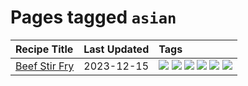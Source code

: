 # Pages tagged `asian`

|Recipe Title|Last Updated|Tags
|:---|:---|:---|
|[Beef Stir Fry](../recipes/beefstirfry.md)|2023-12-15|[![](https://img.shields.io/badge/tag-asian-dc62b7)](../tags/asian.md) [![](https://img.shields.io/badge/tag-beef-e4f90)](../tags/beef.md) [![](https://img.shields.io/badge/tag-dinner-eadebe)](../tags/dinner.md) [![](https://img.shields.io/badge/tag-pasta-659a8f)](../tags/pasta.md) [![](https://img.shields.io/badge/tag-stovetop-95446)](../tags/stovetop.md) [![](https://img.shields.io/badge/tag-versatile-3a20e)](../tags/versatile.md)|